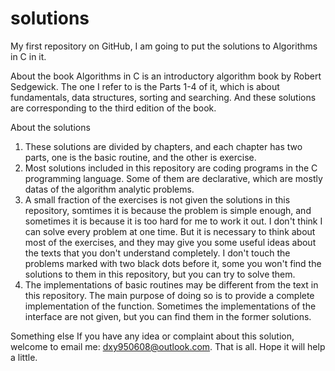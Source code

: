 # solutions

My first repository on GitHub, I am going to put the solutions to Algorithms in C in it.

About the book
Algorithms in C is an introductory algorithm book by Robert Sedgewick. The one I refer to is the Parts 1-4 of it, which is about fundamentals, data structures, sorting and searching. And these solutions are corresponding to the third edition of the book.


About the solutions
1. These solutions are divided by chapters, and each chapter has two parts, one is the basic routine, and the other is exercise.
2. Most solutions included in this repository are coding programs in the C programming language. Some of them are declarative, which are mostly datas of the algorithm analytic problems.
3. A small fraction of the exercises is not given the solutions in this repository, somtimes it is because the problem is simple enough, and sometimes it is because it is too hard for me to work it out. I don't think I can solve every problem at one time. But it is necessary to think about most of the exercises, and they may give you some useful ideas about the texts that you don't understand completely. I don't touch the problems marked with two black dots before it, some you won't find the solutions to them in this repository, but you can try to solve them.
4. The implementations of basic routines may be different from the text in this repository. The main purpose of doing so is to provide a complete implementation of the function. Sometimes the implementations of the interface are not given, but you can find them in the former solutions.

Something else
If you have any idea or complaint about this solution, welcome to email me: dxy950608@outlook.com. That is all. Hope it will help a little.
